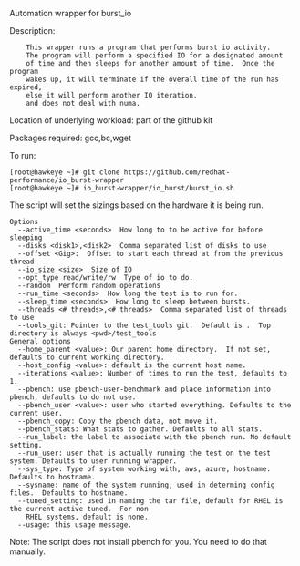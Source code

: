 Automation wrapper for burst_io

Description:

        This wrapper runs a program that performs burst io activity.
        The program will perform a specified IO for a designated amount
        of time and then sleeps for another amount of time.  Once the program
        wakes up, it will terminate if the overall time of the run has expired,
        else it will perform another IO iteration.
        and does not deal with numa.
  
Location of underlying workload: part of the github kit

Packages required: gcc,bc,wget

To run:
```
[root@hawkeye ~]# git clone https://github.com/redhat-performance/io_burst-wrapper
[root@hawkeye ~]# io_burst-wrapper/io_burst/burst_io.sh
```

The script will set the sizings based on the hardware it is being run.

```
Options
  --active_time <seconds>  How long to to be active for before sleeping
  --disks <disk1>,<disk2>  Comma separated list of disks to use
  --offset <Gig>:  Offset to start each thread at from the previous thread
  --io_size <size>  Size of IO
  --opt_type read/write/rw  Type of io to do.
  --random  Perform random operations
  --run_time <seconds>  How long the test is to run for.
  --sleep_time <seconds>  How long to sleep between bursts.
  --threads <# threads>,<# threads>  Comma separated list of threads to use
  --tools_git: Pointer to the test_tools git.  Default is .  Top directory is always <pwd>/test_tools
General options
  --home_parent <value>: Our parent home directory.  If not set, defaults to current working directory.
  --host_config <value>: default is the current host name.
  --iterations <value>: Number of times to run the test, defaults to 1.
  --pbench: use pbench-user-benchmark and place information into pbench, defaults to do not use.
  --pbench_user <value>: user who started everything. Defaults to the current user.
  --pbench_copy: Copy the pbench data, not move it.
  --pbench_stats: What stats to gather. Defaults to all stats.
  --run_label: the label to associate with the pbench run. No default setting.
  --run_user: user that is actually running the test on the test system. Defaults to user running wrapper.
  --sys_type: Type of system working with, aws, azure, hostname.  Defaults to hostname.
  --sysname: name of the system running, used in determing config files.  Defaults to hostname.
  --tuned_setting: used in naming the tar file, default for RHEL is the current active tuned.  For non
    RHEL systems, default is none.
  --usage: this usage message.
```

Note: The script does not install pbench for you.  You need to do that manually.
